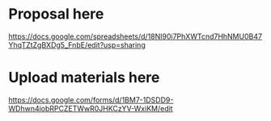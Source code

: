 # Proposal here
https://docs.google.com/spreadsheets/d/18NI90i7PhXWTcnd7HhNMU0B47YhqTZtZgBXDg5_FnbE/edit?usp=sharing

# Upload materials here
https://docs.google.com/forms/d/1BM7-1DSDD9-WDhwn4iobRPCZETWwR0JHKCzYV-WxiKM/edit
